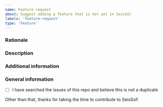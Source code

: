 ```yaml
---
name: Feature request
about: Suggest adding a feature that is not yet in SeisSol
labels: 'feature-request'
type: 'Feature'
---
```

<!-- markdownlint-disable MD041 -->

<!--*Please add a concise summary of your suggestion here.*-->

### Rationale

<!--*Is your feature request related to a problem? Please describe it!*-->

### Description

<!--*Describe the solution you'd like and the alternatives you have considered.*-->

### Additional information

<!--*Add any other context about the feature request here.*-->

### General information

- [ ] I have searched the issues of this repo and believe this is not a duplicate

Other than that, thanks for taking the time to contribute to SeisSol!
